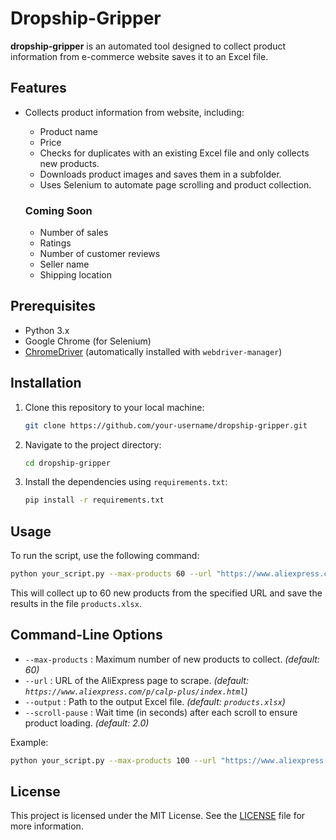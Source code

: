 # Dropship-Gripper

**dropship-gripper** is an automated tool designed to collect product information from e-commerce website saves it to an Excel file.
## Features

- Collects product information from website, including:
  - Product name
  - Price
  - Checks for duplicates with an existing Excel file and only collects new products.
  - Downloads product images and saves them in a subfolder.
  - Uses Selenium to automate page scrolling and product collection.
    
  ### Coming Soon

  - Number of sales
  - Ratings
  - Number of customer reviews
  - Seller name
  - Shipping location

## Prerequisites

- Python 3.x
- Google Chrome (for Selenium)
- [ChromeDriver](https://sites.google.com/a/chromium.org/chromedriver/) (automatically installed with `webdriver-manager`)

## Installation

1. Clone this repository to your local machine:
   ```bash
   git clone https://github.com/your-username/dropship-gripper.git
   ```

2. Navigate to the project directory:
   ```bash
   cd dropship-gripper
   ```

3. Install the dependencies using `requirements.txt`:
   ```bash
   pip install -r requirements.txt
   ```

## Usage

To run the script, use the following command:
```bash
python your_script.py --max-products 60 --url "https://www.aliexpress.com/category/100003109/women-clothing.html" --output "products.xlsx"
```

This will collect up to 60 new products from the specified URL and save the results in the file `products.xlsx`.

## Command-Line Options

- `--max-products` : Maximum number of new products to collect. *(default: 60)*
- `--url` : URL of the AliExpress page to scrape. *(default: `https://www.aliexpress.com/p/calp-plus/index.html`)*
- `--output` : Path to the output Excel file. *(default: `products.xlsx`)*
- `--scroll-pause` : Wait time (in seconds) after each scroll to ensure product loading. *(default: 2.0)*

Example:
```bash
python your_script.py --max-products 100 --url "https://www.aliexpress.com/category/100003109/women-clothing.html" --output "new_file.xlsx" --scroll-pause 1.5
```

## License

This project is licensed under the MIT License. See the [LICENSE](LICENSE) file for more information.

